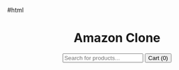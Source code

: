 #html
<!DOCTYPE html>
<html lang="en">
<head>
  <meta charset="UTF-8" />
  <meta name="viewport" content="width=device-width, initial-scale=1.0" />
  <title>Amazon Clone</title>
  <link rel="stylesheet" href="style.css" />
</head>
<body>
  <header>
    <h1>Amazon Clone</h1>
    <input type="text" id="search" placeholder="Search for products..." />
    <button>Cart (<span id="cart-count">0</span>)</button>
  </header>

  <main id="products-container">
    <!-- Products will be injected by JS -->
  </main>

  <script src="script.js"></script>
</body>
</html>
